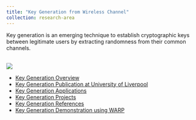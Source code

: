 ```yaml
---
title: "Key Generation from Wireless Channel"
collection: research-area
---
```


Key generation is an emerging technique to establish cryptographic keys between legitimate users by extracting randomness from their common channels.

<br/><img src='/images/keygen/keygen_model.png'>


* [Key Generation Overview](/keygen/keygen-overview/)
* [Key Generation Publication at University of Liverpool](/keygen/keygen-pub/)
* [Key Generation Applications](/keygen/keygen-application/)
* [Key Generation Projects](/keygen/keygen-project/)
* [Key Generation References](/keygen/keygen-reference/)
* [Key Generation Demonstration using WARP](/demo-keygen-warp/)



